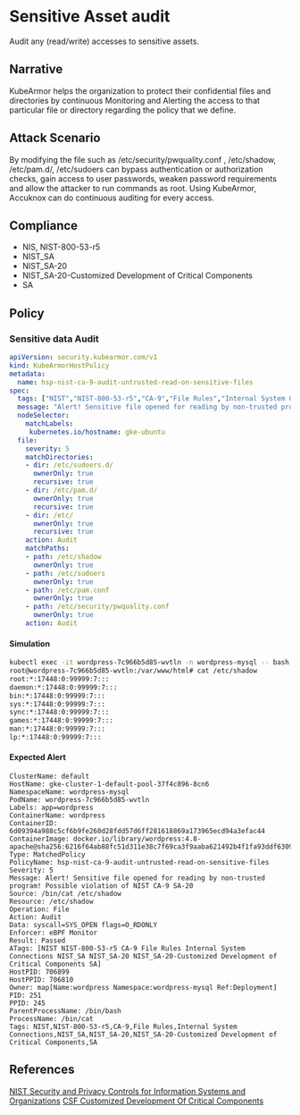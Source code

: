 # Sensitive Asset audit
Audit any (read/write) accesses to sensitive assets.

## Narrative
KubeArmor helps the organization to protect their confidential files and directories  by continuous Monitoring and Alerting the access to that particular file or directory regarding the policy that we define.

## Attack Scenario
By modifying the file such as /etc/security/pwquality.conf , /etc/shadow, /etc/pam.d/, /etc/sudoers can bypass authentication or authorization checks,  gain access to user passwords, weaken password requirements and allow the attacker to run commands as root.  Using KubeArmor, Accuknox can do continuous auditing for every access.

## Compliance
- NIS, NIST-800-53-r5
- NIST_SA
- NIST_SA-20
- NIST_SA-20-Customized Development of Critical Components
- SA

## Policy
### Sensitive data Audit
```yaml
apiVersion: security.kubearmor.com/v1
kind: KubeArmorHostPolicy
metadata:
  name: hsp-nist-ca-9-audit-untrusted-read-on-sensitive-files
spec:
  tags: ["NIST","NIST-800-53-r5","CA-9","File Rules","Internal System Connections", "NIST_SA", "NIST_SA-20", "NIST_SA-20-Customized Development of Critical Components", "SA"]
  message: "Alert! Sensitive file opened for reading by non-trusted program! Possible violation of NIST CA-9 SA-20"
  nodeSelector:
    matchLabels:
     kubernetes.io/hostname: gke-ubuntu                                                                           # Change your matchLabels
  file:
    severity: 5
    matchDirectories:
    - dir: /etc/sudoers.d/
      ownerOnly: true
      recursive: true
    - dir: /etc/pam.d/ 
      ownerOnly: true
      recursive: true
    - dir: /etc/
      ownerOnly: true
      recursive: true
    action: Audit
    matchPaths:
    - path: /etc/shadow
      ownerOnly: true
    - path: /etc/sudoers
      ownerOnly: true
    - path: /etc/pam.conf
      ownerOnly: true
    - path: /etc/security/pwquality.conf
      ownerOnly: true
    action: Audit
```
#### Simulation
```sh
kubectl exec -it wordpress-7c966b5d85-wvtln -n wordpress-mysql -- bash
root@wordpress-7c966b5d85-wvtln:/var/www/html# cat /etc/shadow
root:*:17448:0:99999:7:::
daemon:*:17448:0:99999:7:::
bin:*:17448:0:99999:7:::
sys:*:17448:0:99999:7:::
sync:*:17448:0:99999:7:::
games:*:17448:0:99999:7:::
man:*:17448:0:99999:7:::
lp:*:17448:0:99999:7:::
```

#### Expected Alert
```
ClusterName: default
HostName: gke-cluster-1-default-pool-37f4c896-8cn6
NamespaceName: wordpress-mysql
PodName: wordpress-7c966b5d85-wvtln
Labels: app=wordpress
ContainerName: wordpress
ContainerID: 6d09394a988c5cf6b9fe260d28fdd57d6ff281618869a173965ecd94a3efac44
ContainerImage: docker.io/library/wordpress:4.8-apache@sha256:6216f64ab88fc51d311e38c7f69ca3f9aaba621492b4f1fa93ddf63093768845
Type: MatchedPolicy
PolicyName: hsp-nist-ca-9-audit-untrusted-read-on-sensitive-files
Severity: 5
Message: Alert! Sensitive file opened for reading by non-trusted program! Possible violation of NIST CA-9 SA-20
Source: /bin/cat /etc/shadow
Resource: /etc/shadow
Operation: File
Action: Audit
Data: syscall=SYS_OPEN flags=O_RDONLY
Enforcer: eBPF Monitor
Result: Passed
ATags: [NIST NIST-800-53-r5 CA-9 File Rules Internal System Connections NIST_SA NIST_SA-20 NIST_SA-20-Customized Development of Critical Components SA]
HostPID: 706899
HostPPID: 706810
Owner: map[Name:wordpress Namespace:wordpress-mysql Ref:Deployment]
PID: 251
PPID: 245
ParentProcessName: /bin/bash
ProcessName: /bin/cat
Tags: NIST,NIST-800-53-r5,CA-9,File Rules,Internal System Connections,NIST_SA,NIST_SA-20,NIST_SA-20-Customized Development of Critical Components,SA
```

## References
[NIST Security and Privacy Controls for Information Systems and Organizations](https://csrc.nist.gov/pubs/sp/800/53/r5/ipd)
[CSF Customized Development Of Critical Components](https://csf.tools/reference/nist-sp-800-53/r4/sa/sa-20/)



